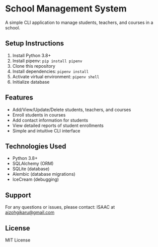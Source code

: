 # School Management System

A simple CLI application to manage students, teachers, and courses in a school.

## Setup Instructions

1. Install Python 3.8+
2. Install pipenv: `pip install pipenv`
3. Clone this repository
4. Install dependencies: `pipenv install`
5. Activate virtual environment: `pipenv shell`
6. Initialize database

## Features

- Add/View/Update/Delete students, teachers, and courses
- Enroll students in courses
- Add contact information for students
- View detailed reports of student enrollments
- Simple and intuitive CLI interface

## Technologies Used

- Python 3.8+
- SQLAlchemy (ORM)
- SQLite (database)
- Alembic (database migrations)
- IceCream (debugging)

## Support

For any questions or issues, please contact: ISAAC at aizohgikaru@gmail.com

## License

MIT License
